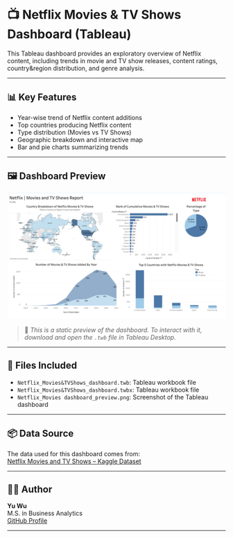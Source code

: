 # 📺 Netflix Movies & TV Shows Dashboard (Tableau)

This Tableau dashboard provides an exploratory overview of Netflix content, including trends in movie and TV show releases, content ratings, country&region distribution, and genre analysis.

---

## 📊 Key Features

- Year-wise trend of Netflix content additions
- Top countries producing Netflix content
- Type distribution (Movies vs TV Shows)
- Geographic breakdown and interactive map
- Bar and pie charts summarizing trends

---

## 🖼️ Dashboard Preview

![Netflix Dashboard Preview](Netflix_Movies%20dashboard_preview.png)

> 📌 *This is a static preview of the dashboard. To interact with it, download and open the `.twb` file in Tableau Desktop.*

---

## 📁 Files Included

- `Netflix_Movies&TVShows_dashboard.twb`: Tableau workbook file
- `Netflix_Movies&TVShows_dashboard.twbx`: Tableau workbook file
- `Netflix_Movies dashboard_preview.png`: Screenshot of the Tableau dashboard

---

## 📦 Data Source

The data used for this dashboard comes from:  
[Netflix Movies and TV Shows – Kaggle Dataset](https://www.kaggle.com/datasets/rahulvyasm/netflix-movies-and-tv-shows)

---

## 👩‍💻 Author

**Yu Wu**  
M.S. in Business Analytics  
[GitHub Profile](https://github.com/YUW-GH)

---

